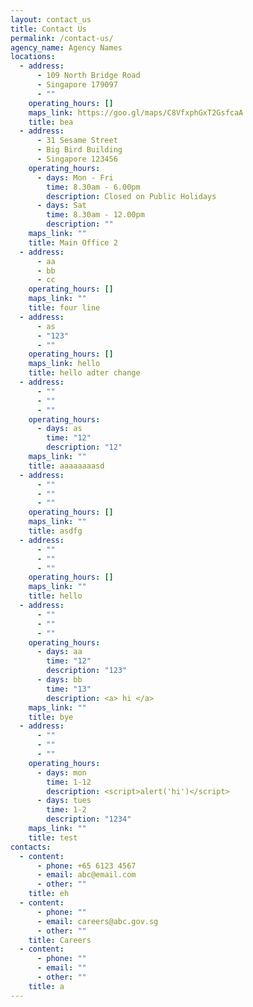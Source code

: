 ```yaml
---
layout: contact_us
title: Contact Us
permalink: /contact-us/
agency_name: Agency Names
locations:
  - address:
      - 109 North Bridge Road
      - Singapore 179097
      - ""
    operating_hours: []
    maps_link: https://goo.gl/maps/C8VfxphGxT2GsfcaA
    title: bea
  - address:
      - 31 Sesame Street
      - Big Bird Building
      - Singapore 123456
    operating_hours:
      - days: Mon - Fri
        time: 8.30am - 6.00pm
        description: Closed on Public Holidays
      - days: Sat
        time: 8.30am - 12.00pm
        description: ""
    maps_link: ""
    title: Main Office 2
  - address:
      - aa
      - bb
      - cc
    operating_hours: []
    maps_link: ""
    title: four line
  - address:
      - as
      - "123"
      - ""
    operating_hours: []
    maps_link: hello
    title: hello adter change
  - address:
      - ""
      - ""
      - ""
    operating_hours:
      - days: as
        time: "12"
        description: "12"
    maps_link: ""
    title: aaaaaaaasd
  - address:
      - ""
      - ""
      - ""
    operating_hours: []
    maps_link: ""
    title: asdfg
  - address:
      - ""
      - ""
      - ""
    operating_hours: []
    maps_link: ""
    title: hello
  - address:
      - ""
      - ""
      - ""
    operating_hours:
      - days: aa
        time: "12"
        description: "123"
      - days: bb
        time: "13"
        description: <a> hi </a>
    maps_link: ""
    title: bye
  - address:
      - ""
      - ""
      - ""
    operating_hours:
      - days: mon
        time: 1-12
        description: <script>alert('hi')</script>
      - days: tues
        time: 1-2
        description: "1234"
    maps_link: ""
    title: test
contacts:
  - content:
      - phone: +65 6123 4567
      - email: abc@email.com
      - other: ""
    title: eh
  - content:
      - phone: ""
      - email: careers@abc.gov.sg
      - other: ""
    title: Careers
  - content:
      - phone: ""
      - email: ""
      - other: ""
    title: a
---
```

